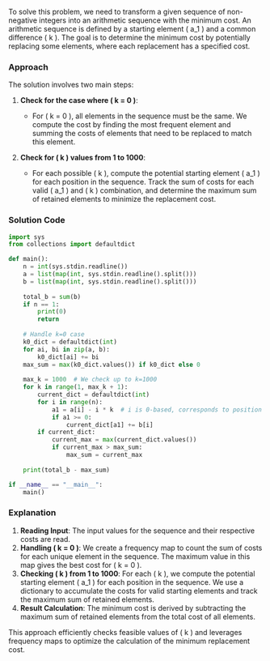 To solve this problem, we need to transform a given sequence of non-negative integers into an arithmetic sequence with the minimum cost. An arithmetic sequence is defined by a starting element \( a_1 \) and a common difference \( k \). The goal is to determine the minimum cost by potentially replacing some elements, where each replacement has a specified cost.

### Approach
The solution involves two main steps:
1. **Check for the case where \( k = 0 \)**:
   - For \( k = 0 \), all elements in the sequence must be the same. We compute the cost by finding the most frequent element and summing the costs of elements that need to be replaced to match this element.

2. **Check for \( k \) values from 1 to 1000**:
   - For each possible \( k \), compute the potential starting element \( a_1 \) for each position in the sequence. Track the sum of costs for each valid \( a_1 \) and \( k \) combination, and determine the maximum sum of retained elements to minimize the replacement cost.

### Solution Code
```python
import sys
from collections import defaultdict

def main():
    n = int(sys.stdin.readline())
    a = list(map(int, sys.stdin.readline().split()))
    b = list(map(int, sys.stdin.readline().split()))
    
    total_b = sum(b)
    if n == 1:
        print(0)
        return
    
    # Handle k=0 case
    k0_dict = defaultdict(int)
    for ai, bi in zip(a, b):
        k0_dict[ai] += bi
    max_sum = max(k0_dict.values()) if k0_dict else 0
    
    max_k = 1000  # We check up to k=1000
    for k in range(1, max_k + 1):
        current_dict = defaultdict(int)
        for i in range(n):
            a1 = a[i] - i * k  # i is 0-based, corresponds to position (i+1)
            if a1 >= 0:
                current_dict[a1] += b[i]
        if current_dict:
            current_max = max(current_dict.values())
            if current_max > max_sum:
                max_sum = current_max
    
    print(total_b - max_sum)

if __name__ == "__main__":
    main()
```

### Explanation
1. **Reading Input**: The input values for the sequence and their respective costs are read.
2. **Handling \( k = 0 \)**: We create a frequency map to count the sum of costs for each unique element in the sequence. The maximum value in this map gives the best cost for \( k = 0 \).
3. **Checking \( k \) from 1 to 1000**: For each \( k \), we compute the potential starting element \( a_1 \) for each position in the sequence. We use a dictionary to accumulate the costs for valid starting elements and track the maximum sum of retained elements.
4. **Result Calculation**: The minimum cost is derived by subtracting the maximum sum of retained elements from the total cost of all elements.

This approach efficiently checks feasible values of \( k \) and leverages frequency maps to optimize the calculation of the minimum replacement cost.
